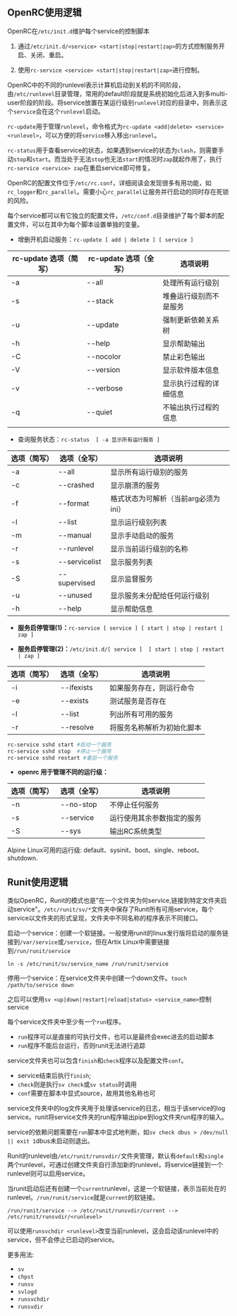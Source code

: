 ## OpenRC使用逻辑

OpenRC在`/etc/init.d`维护每个service的控制脚本

1. 通过`/etc/init.d/<service> <start|stop|restart|zap>`的方式控制服务开启、关闭、重启。

2. 使用`rc-service <service> <start|stop|restart|zap>`进行控制。

OpenRC中的不同的runlevel表示计算机启动到关机的不同阶段，由`/etc/runlevel`目录管理，常用的default阶段就是系统初始化后进入到多multi-user阶段的阶段。将service放置在某运行级别`runlevel`对应的目录中，则表示这个`service`会在这个`runlevel`启动。

`rc-update`用于管理`runlevel`，命令格式为`rc-update <add|delete> <service> <runlevel>`，可以方便的将`service`移入移出`runlevel`。

`rc-status`用于查看service的状态，如果遇到service的状态为`clash`，则需要手动`stop`和`start`。而当处于无法`stop`也无法`start`的情况时`zap`就起作用了，执行`rc-service <service> zap`在重启service即可修复。

OpenRC的配置文件位于`/etc/rc.conf`，详细阅读会发现很多有用功能，如`rc_logger`和`rc_parallel`。需要小心`rc_parallel`让服务并行启动的同时存在死锁的风险。

每个service都可以有它独立的配置文件，`/etc/conf.d`目录维护了每个脚本的配置文件，可以在其中为每个脚本设置单独的变量。



- 增删开机启动服务：`rc-update [ add | delete ] [ service ]`

| rc-update 选项（简写） | rc-update 选项（全写） | 选项说明               |
| ---------------------- | ---------------------- | ---------------------- |
| -a                     | --all                  | 处理所有运行级别       |
| -s                     | --stack                | 堆叠运行级别而不是服务 |
| -u                     | --update               | 强制更新依赖关系树     |
| -h                     | --help                 | 显示帮助输出           |
| -C                     | --nocolor              | 禁止彩色输出           |
| -V                     | --version              | 显示软件版本信息       |
| -v                     | --verbose              | 显示执行过程的详细信息 |
| -q                     | --quiet                | 不输出执行过程的信息   |
|                        |                        |                        |



- 查询服务状态：`rc-status  [ -a 显示所有运行服务 ]`

| 选项（简写） | 选项（全写）  | 选项说明                             |
| ------------ | ------------- | ------------------------------------ |
| -a           | --all         | 显示所有运行级别的服务               |
| -c           | --crashed     | 显示崩溃的服务                       |
| -f           | --format      | 格式状态为可解析（当前arg必须为ini） |
| -l           | --list        | 显示运行级别列表                     |
| -m           | --manual      | 显示手动启动的服务                   |
| -r           | --runlevel    | 显示当前运行级别的名称               |
| -s           | --servicelist | 显示服务列表                         |
| -S           | --supervised  | 显示监督服务                         |
| -u           | --unused      | 显示服务未分配给任何运行级别         |
| -h           | --help        | 显示帮助信息                         |



- **服务启停管理(1)：**`rc-service [ service ] [ start | stop | restart | zap ]`

- **服务启停管理(2)：**`/etc/init.d/[ service ]  [ start | stop | restart | zap ]`

| 选项（简写） | 选项（全写） | 选项说明                   |
| ------------ | ------------ | -------------------------- |
| -i           | --ifexists   | 如果服务存在，则运行命令   |
| -e           | --exists     | 测试服务是否存在           |
| -l           | --list       | 列出所有可用的服务         |
| -r           | --resolve    | 将服务名称解析为初始化脚本 |

```bash
rc-service sshd start #启动一个服务
rc-service sshd stop  #停止一个服务
rc-service sshd restart #重启一个服务
```



-  **openrc 用于管理不同的运行级：**

| 选项（简写） | 选项（全写） | 选项说明                   |
| ------------ | ------------ | -------------------------- |
| -n           | --no-stop    | 不停止任何服务             |
| -s           | --service    | 运行使用其余参数指定的服务 |
| -S           | --sys        | 输出RC系统类型             |

Alpine Linux可用的运行级: default、sysinit、boot、single、reboot、shutdown.



## Runit使用逻辑

类似OpenRC，Runit的模式也是"在一个文件夹为何service,链接到特定文件夹启动service"。`/etc/runit/sv/*`文件夹中保存了Runit所有可用service，每个service以文件夹的形式呈现，文件夹中不同名称的程序表示不同接口。

启动一个service：创建一个软链接。一般使用runit的linux发行版将启动的服务链接到`/var/service`或`/service`，但在Artix Linux中需要链接到`/run/runit/service`

```text
ln -s /etc/runit/sv/service_name /run/runit/service
```

停用一个service：在service文件夹中创建一个down文件。`touch /path/to/service down`

之后可以使用`sv <up|down|restart|reload|status> <service_name>`控制service

每个service文件夹中至少有一个`run`程序。

- `run`程序可以是直接的可执行文件，也可以是最终会exec进去的启动脚本
- `run`程序不能后台运行，否则runit无法进行追踪

service文件夹也可以包含`finish`和`check`程序以及配置文件`conf`。

- service结束后执行`finish`;
- `check`则是执行`sv check`或`sv status`时调用
- `conf`需要在脚本中显式source，故用其他名称也可

service文件夹中的log文件夹用于处理该service的日志，相当于该service的log service。runit将service文件夹的run程序输出pipe到log文件夹run程序的输入。

service的依赖问题需要在`run`脚本中显式地判断，如`sv check dbus > /dev/null || exit 1`dbus未启动则退出。

Runit的runlevel由`/etc/runit/runsvdir/`文件夹管理，默认有`default`和`single`两个runlevel，可通过创建文件夹自行添加新的runlevel，将service链接到一个runlevel则可以启用service。

当runit启动后还有创建一个`current`runlevel，这是一个软链接，表示当前处在的runlevel。`/run/runit/service`就是`current`的软链接。

```text
/run/runit/service --> /etc/runit/runsvdir/current --> /etc/runit/runsvdir/<runlevel>
```

可以使用`runsvchdir <runlevel>`改变当前runlevel，这会启动该runlevel中的service，但不会停止已启动的service。

更多用法:

- `sv`
- `chpst`
- `runsv`
- `svlogd`
- `runsvchdir`
- `runsvdir`